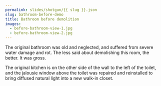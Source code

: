 ```yaml
---
permalink: slides/shotgun/{{ slug }}.json
slug: bathroom-before-demo
title: Bathroom before demolition
images:
  - before-bathroom-view-1.jpg
  - before-bathroom-view-2.jpg
---
```

The original bathroom was old and neglected, and suffered from severe water damage and rot. The less said about demolishing this room, the better. It was gross.

The original kitchen is on the other side of the wall to the left of the toilet, and the jalousie window above the toilet was repaired and reinstalled to bring diffused natural light into a new walk-in closet.